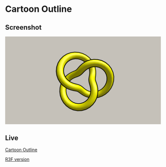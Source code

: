 # Cartoon Outline

## Screenshot

![CartoonOutline](../../assets/image/cartoon-outline.png)

## Live

[Cartoon Outline](https://cartoon-outline.netlify.app/)

[R3F version](https://github.com/lehquan/cartoon-outline)
